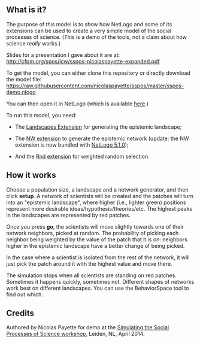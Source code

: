 ## What is it?

The purpose of this model is to show how NetLogo and some of its extensions can be used to create a very simple model of the social processes of science. (This is a demo of the tools, not a claim about how science *really* works.)

Slides for a presentation I gave about it are at:
http://cfpm.org/spos/lcw/sspos-nicolaspayette-expanded.pdf

To get the model, you can either clone this repository or directly download the model file:
https://raw.githubusercontent.com/nicolaspayette/sspos/master/sspos-demo.nlogo

You can then open it in NetLogo (which is available [here](http://ccl.northwestern.edu/netlogo/).)

To run this model, you need:

- The [Landscapes Extension](https://github.com/NetLogo/Landscapes-Extension#netlogo-landscapes-extension) for generating the epistemic landscape;

- The [NW extension](https://github.com/NetLogo/NW-Extension#the-netlogo-nw-extension-for-network-analysis) to generate the epistemic network (update: the NW extension is now bundled with [NetLogo 5.1.0](http://ccl.northwestern.edu/netlogo/5.1.0/));

- And the [Rnd extension](https://github.com/NetLogo/Rnd-Extension#netlogo-rnd-extension) for weighted random selection.

## How it works

Choose a population size, a landscape and a network generator, and then click **setup**. A network of scientists will be created and the patches will turn into an "epistemic landscape", where higher (i.e., lighter green) positions represent more desirable ideas/hypothesis/theories/etc. The highest peaks in the landscapes are represented by red patches.

Once you press **go**, the scientists will move slightly towards one of their network neighbors, picked at random. The probability of picking each neighbor being weighted by the value of the patch that it is on: neighbors higher in the epistemic landscape have a better change of being picked.

In the case where a scientist is isolated from the rest of the network, it will just pick the patch around it with the highest value and move there.

The simulation stops when all scientists are standing on red patches. Sometimes it happens quickly, sometimes not. Different shapes of networks work best on different landscapes. You can use the BehaviorSpace tool to find out which.

## Credits

Authored by Nicolas Payette for demo at the [Simulating the Social Processes of Science workshop](http://www.lorentzcenter.nl/lc/web/2014/607/info.php3?wsid=607&venue=Oort), Leiden, NL, April 2014.
